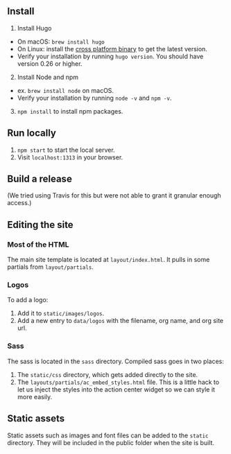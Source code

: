 ## Install

1. Install Hugo
  * On macOS: `brew install hugo`
  * On Linux: install the [cross platform binary](https://gohugo.io/getting-started/installing/#quick-install) to get the latest version.
  * Verify your installation by running `hugo version`. You should have version 0.26 or higher.
2. Install Node and npm
  * ex. `brew install node` on macOS.
  * Verify your installation by running `node -v` and `npm -v`.
3. `npm install` to install npm packages.

## Run locally

1. `npm start` to start the local server.
2. Visit `localhost:1313` in your browser.

## Build a release



(We tried using Travis for this but were not able to grant it granular enough access.)

## Editing the site

### Most of the HTML
The main site template is located at `layout/index.html`. It pulls in some partials from `layout/partials`.

### Logos
To add a logo:

1. Add it to `static/images/logos`.
2. Add a new entry to `data/logos` with the filename, org name, and org site url.

### Sass
The sass is located in the `sass` directory. Compiled sass goes in two places:

1. The `static/css` directory, which gets added directly to the site.
2. The `layouts/partials/ac_embed_styles.html` file. This is a little hack to let us inject the styles into the action center widget so we can style it more easily.

## Static assets
Static assets such as images and font files can be added to the `static` directory. They will be included in the public folder when the site is built.  
